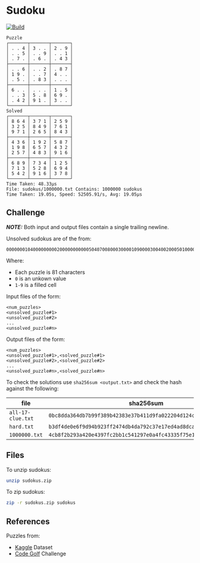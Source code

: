 # Sudoku
[![Build](../../actions/workflows/build.yaml/badge.svg)](../../actions/workflows/build.yaml)

```
Puzzle
┌───────┬───────┬───────┐
│ . . 4 │ 3 . . │ 2 . 9 │ 
│ . . 5 │ . . 9 │ . . 1 │ 
│ . 7 . │ . 6 . │ . 4 3 │ 
├───────┼───────┼───────┤
│ . . 6 │ . . 2 │ . 8 7 │ 
│ 1 9 . │ . . 7 │ 4 . . │ 
│ . 5 . │ . 8 3 │ . . . │ 
├───────┼───────┼───────┤
│ 6 . . │ . . . │ 1 . 5 │ 
│ . . 3 │ 5 . 8 │ 6 9 . │ 
│ . 4 2 │ 9 1 . │ 3 . . │ 
└───────┴───────┴───────┘
Solved
┌───────┬───────┬───────┐
│ 8 6 4 │ 3 7 1 │ 2 5 9 │ 
│ 3 2 5 │ 8 4 9 │ 7 6 1 │ 
│ 9 7 1 │ 2 6 5 │ 8 4 3 │ 
├───────┼───────┼───────┤
│ 4 3 6 │ 1 9 2 │ 5 8 7 │ 
│ 1 9 8 │ 6 5 7 │ 4 3 2 │ 
│ 2 5 7 │ 4 8 3 │ 9 1 6 │ 
├───────┼───────┼───────┤
│ 6 8 9 │ 7 3 4 │ 1 2 5 │ 
│ 7 1 3 │ 5 2 8 │ 6 9 4 │ 
│ 5 4 2 │ 9 1 6 │ 3 7 8 │ 
└───────┴───────┴───────┘
Time Taken: 48.33µs
File: sudokus/1000000.txt Contains: 1000000 sudokus 
Time Taken: 19.05s, Speed: 52505.91/s, Avg: 19.05µs
```

## Challenge

**_NOTE:_**  Both input and output files contain a single trailing newline.

Unsolved sudokus are of the from:
```
000000010400000000020000000000050407008000300001090000300400200050100000000806000
```
Where:
- Each puzzle is 81 characters
- `0` is an unkown value
- `1-9` is a filled cell

Input files of the form:
```
<num_puzzles>
<unsolved_puzzle#1>
<unsolved_puzzle#2>
...
<unsolved_puzzle#n>

```

Output files of the form:
```
<num_puzzles>
<unsolved_puzzle#1>,<solved_puzzle#1>
<unsolved_puzzle#2>,<solved_puzzle#2>
...
<unsolved_puzzle#n>,<solved_puzzle#n>

```

To check the solutions use `sha256sum <output.txt>` and check the hash against the following:

| file | sha256sum |
|-----|-----------|
| `all-17-clue.txt` | `0bc8dda364db7b99f389b42383e37b411d9fa022204d124cb3c8959eba252f05` |
| `hard.txt`        | `b3df4de0e6f9d94b923ff2474db4da792c37e17ed4ad8dca2537fb4d65d35c83` |
| `1000000.txt`     | `4cb8f2b293a420e4397fc2bb1c541297e0a4fc43335f75e13ccc9833d0558cf3` |

## Files

To unzip sudokus:
```bash
unzip sudokus.zip
```

To zip sudokus:
```bash
zip -r sudokus.zip sudokus
```

## References
Puzzles from:
- [Kaggle](https://www.kaggle.com/datasets/bryanpark/sudoku) Dataset
- [Code Golf](https://codegolf.stackexchange.com/questions/190727/the-fastest-sudoku-solver) Challenge

